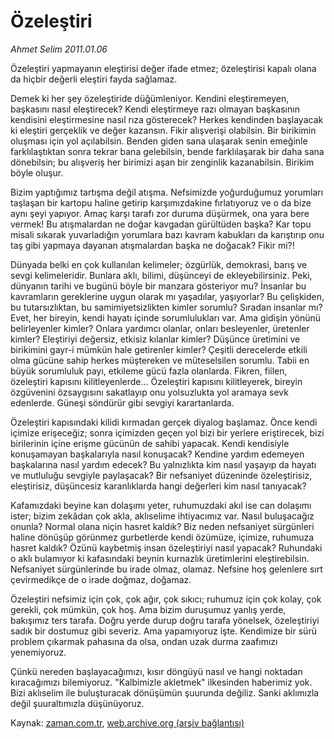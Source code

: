 # Özeleştiri

*Ahmet Selim 2011.01.06*

<td class="columnist-detail">
<p>Özeleştiri yapmayanın eleştirisi değer ifade etmez; özeleştirisi kapalı olana da hiçbir değerli eleştiri fayda sağlamaz.</p>
<p>
<div id="haberMetinDiv">
<p>Demek ki her şey özeleştiride düğümleniyor. Kendini eleştiremeyen, başkasını nasıl eleştirecek? Kendi eleştirmeye razı olmayan başkasının kendisini eleştirmesine nasıl rıza gösterecek? Herkes kendinden başlayacak ki eleştiri gerçeklik ve değer kazansın. Fikir alışverişi olabilsin. Bir birikimin oluşması için yol açılabilsin. Benden giden sana ulaşarak senin emeğinle farklılaştıktan sonra tekrar bana gelebilsin, bende farklılaşarak bir daha sana dönebilsin; bu alışveriş her birimizi aşan bir zenginlik kazanabilsin. Birikim böyle oluşur.
<p>Bizim yaptığımız tartışma değil atışma. Nefsimizde yoğurduğumuz yorumları taşlaşan bir kartopu haline getirip karşımızdakine fırlatıyoruz ve o da bize aynı şeyi yapıyor. Amaç karşı tarafı zor duruma düşürmek, ona yara bere vermek! Bu atışmalardan ne doğar kavgadan gürültüden başka? Kar topu misali sıkarak yuvarladığın yorumlara bazı kavram kabukları da karıştırıp onu taş gibi yapmaya dayanan atışmalardan başka ne doğacak? Fikir mi?!
<p>Dünyada belki en çok kullanılan kelimeler; özgürlük, demokrasi, barış ve sevgi kelimeleridir. Bunlara aklı, bilimi, düşünceyi de ekleyebilirsiniz. Peki, dünyanın tarihi ve bugünü böyle bir manzara gösteriyor mu? İnsanlar bu kavramların gereklerine uygun olarak mı yaşadılar, yaşıyorlar? Bu çelişkiden, bu tutarsızlıktan, bu samimiyetsizlikten kimler sorumlu? Sıradan insanlar mı? Evet, her bireyin, kendi hayatı içinde sorumlulukları var. Ama gidişin yönünü belirleyenler kimler? Onlara yardımcı olanlar, onları besleyenler, üretenler kimler? Eleştiriyi değersiz, etkisiz kılanlar kimler? Düşünce üretimini ve birikimini gayr-i mümkün hale getirenler kimler? Çeşitli derecelerde etkili olma gücüne sahip herkes müştereken ve müteselsilen sorumlu. Tabii en büyük sorumluluk payı, etkileme gücü fazla olanlarda. Fikren, fiilen, özeleştiri kapısını kilitleyenlerde... Özeleştiri kapısını kilitleyerek, bireyin özgüvenini özsaygısını sakatlayıp onu yolsuzlukta yol aramaya sevk edenlerde. Güneşi söndürür gibi sevgiyi karartanlarda.
<p>Özeleştiri kapısındaki kilidi kırmadan gerçek diyalog başlamaz. Önce kendi içimize erişeceğiz; sonra içimizden geçen yol bizi bir yerlere eriştirecek, bizi birilerinin içine erişme gücünün de sahibi yapacak. Kendi kendisiyle konuşamayan başkalarıyla nasıl konuşacak? Kendine yardım edemeyen başkalarına nasıl yardım edecek? Bu yalnızlıkta kim nasıl yaşayıp da hayatı ve mutluluğu sevgiyle paylaşacak? Bir nefsaniyet düzeninde özeleştirisiz, eleştirisiz, düşüncesiz karanlıklarda hangi değerleri kim nasıl tanıyacak?
<p>Kafamızdaki beyine kan dolaşımı yeter, ruhumuzdaki akıl ise can dolaşımı ister; bizim zekâdan çok akla, aklıselime ihtiyacımız var. Nasıl buluşacağız onunla? Normal olana niçin hasret kaldık? Biz neden nefsaniyet sürgünleri haline dönüşüp görünmez gurbetlerde kendi özümüze, içimize, ruhumuza hasret kaldık? Özünü kaybetmiş insan özeleştiriyi nasıl yapacak? Ruhundaki o aklı bulamıyor ki kafasındaki beynin kurnazlık üretimlerini eleştirebilsin. Nefsaniyet sürgünlerinde bu irade olmaz, olamaz. Nefsine hoş gelenlere sırt çevirmedikçe de o irade doğmaz, doğamaz.
<p>Özeleştiri nefsimiz için çok, çok ağır, çok sıkıcı; ruhumuz için çok kolay, çok gerekli, çok mümkün, çok hoş. Ama bizim duruşumuz yanlış yerde, bakışımız ters tarafa. Doğru yerde durup doğru tarafa yönelsek, özeleştiriyi sadık bir dostumuz gibi severiz. Ama yapamıyoruz işte. Kendimize bir sürü problem çıkarmak pahasına da olsa, ondan uzak durma zaafımızı yenemiyoruz.
<p>Çünkü nereden başlayacağımızı, kısır döngüyü nasıl ve hangi noktadan kıracağımızı bilemiyoruz. "Kalbimizle akletmek" ilkesinden haberimiz yok. Bizi aklıselim ile buluşturacak dönüşümün şuurunda değiliz. Sanki aklımızla değil şuuraltımızla düşünüyoruz. </p></p></p></p></p></p></p></div>
</p>
<a href="http://web.archive.org/web/20110123145139/mailto:a.selim@zaman.com.tr">
</a></td>

Kaynak: [zaman.com.tr](http://zaman.com.tr/yazar.do?yazino=1074814), [web.archive.org (arşiv bağlantısı)](http://web.archive.org/web/20110123145139/http://zaman.com.tr:80/yazar.do?yazino=1074814)
